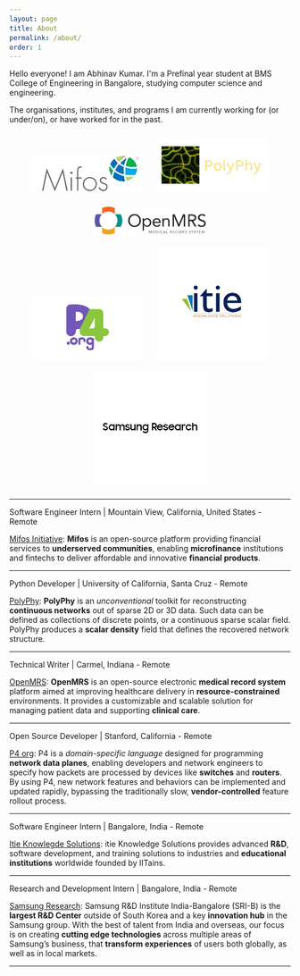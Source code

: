 ```yaml
---
layout: page
title: About
permalink: /about/
order: 1
---
```


Hello everyone!
I am Abhinav Kumar. I'm a Prefinal year student at BMS College of Engineering in Bangalore, studying computer science and engineering.

The organisations, institutes, and programs I am currently working for (or under/on), or have worked for in the past.



<div style="text-align: center;">
    <div style="display: inline-block;">
        <img src="https://raw.githubusercontent.com/Abhinavcode13/abhinavcode13.github.io/main/assets/orgs/Mifos.png" alt="Mifos Initiative" style="margin: 10px; width: 200px; height: auto;" />
        <img src="https://raw.githubusercontent.com/Abhinavcode13/abhinavcode13.github.io/main/assets/orgs/Polyphy%20logo.png" alt="Polyphy" style="margin: 10px; width: 200px; height: auto;" />
        <img src="https://raw.githubusercontent.com/Abhinavcode13/abhinavcode13.github.io/main/assets/orgs/OpenMRS.png" alt="OpenMRS" style="margin: 10px; width: 200px; height: auto;" />
    </div>
    <div style="display: inline-block;">
        <img src="https://raw.githubusercontent.com/Abhinavcode13/abhinavcode13.github.io/main/assets/orgs/P4%20Org.png" alt="P4 Org" style="margin: 10px; width: 200px; height: auto;" />
        <img src="https://raw.githubusercontent.com/Abhinavcode13/abhinavcode13.github.io/main/assets/orgs/itie.png" alt="itie knowledge solutions" style="margin: 10px; width: 200px; height: auto;" />
        <img src="https://raw.githubusercontent.com/Abhinavcode13/abhinavcode13.github.io/main/assets/orgs/Samsung.png" alt="Samsung Research" style="margin: 10px; width: 200px; height: auto;" />
    </div>
</div>

---
Software Engineer Intern | Mountain View, California, United States - Remote

[Mifos Initiative](https://mifos.org/): **Mifos** is an open-source platform providing financial services to **underserved communities**, enabling **microfinance** institutions and fintechs to deliver affordable and innovative **financial products**. 

---
Python Developer | University of California, Santa Cruz - Remote

[PolyPhy](https://polyphy.io/): **PolyPhy** is an *unconventional* toolkit for reconstructing **continuous networks** out of sparse 2D or 3D data. Such data can be defined as collections of discrete points, or a continuous sparse scalar field. PolyPhy produces a **scalar density** field that defines the recovered network structure.

---
Technical Writer | Carmel, Indiana - Remote

[OpenMRS](https://openmrs.org/): **OpenMRS** is an open-source electronic **medical record system** platform aimed at improving healthcare delivery in **resource-constrained** environments. It provides a customizable and scalable solution for managing patient data and supporting **clinical care**.

---
Open Source Developer | Stanford, California - Remote

[P4 org](https://p4.org/): P4 is a *domain-specific language* designed for programming **network data planes**, enabling developers and network engineers to specify how packets are processed by devices like **switches** and **routers**. By using P4, new network features and behaviors can be implemented and updated rapidly, bypassing the traditionally slow, **vendor-controlled** feature rollout process.

---
Software Engineer Intern | Bangalore, India - Remote

[Itie Knowlegde Solutions](https://itie.in/): itie Knowledge Solutions provides advanced **R&D**, software development, and training solutions to industries and **educational institutions** worldwide founded by IITains.

---
Research and Development Intern | Bangalore, India - Remote

[Samsung Research](https://research.samsung.com/sri-b): Samsung R&D Institute India-Bangalore (SRI-B) is the **largest R&D Center** outside of South Korea and a key **innovation hub** in the Samsung group. With the best of talent from India and overseas, our focus is on creating **cutting edge technologies** across multiple areas of Samsung’s business, that **transform experiences** of users both globally, as well as in local markets. 

---
